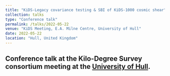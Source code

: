 ```yaml
---
title: "KiDS-Legacy covariance testing & SBI of KiDS-1000 cosmic shear"
collection: talks
type: "Conference talk"
permalink: /talks/2022-05-22
venue: "KiDS Meeting, E.A. Milne Centre, University of Hull"
date: 2022-05-22
location: "Hull, United Kingdom"
---
```


Conference talk at the Kilo-Degree Survey consortium meeting at the [University of Hull](https://www.milne.hull.ac.uk/).
---